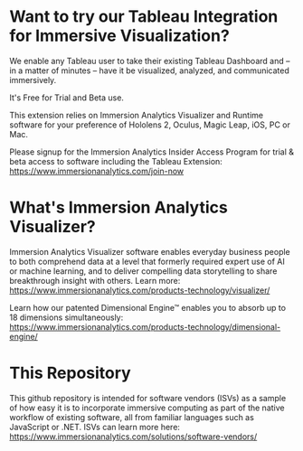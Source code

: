 # Want to try our Tableau Integration for Immersive Visualization?
We enable any Tableau user to take their existing Tableau Dashboard and – in a matter of minutes – have it be visualized, analyzed, and communicated immersively.

It's Free for Trial and Beta use.

This extension relies on Immersion Analytics Visualizer and Runtime software for your preference of Hololens 2, Oculus, Magic Leap, iOS, PC or Mac.

Please signup for the Immersion Analytics Insider Access Program for trial & beta access to software including the Tableau Extension: https://www.immersionanalytics.com/join-now

# What's Immersion Analytics Visualizer?
Immersion Analytics Visualizer software enables everyday business people to both comprehend data at a level that formerly required expert use of AI or machine learning, and to deliver compelling data storytelling to share breakthrough insight with others.  Learn more: https://www.immersionanalytics.com/products-technology/visualizer/

Learn how our patented Dimensional Engine™ enables you to absorb up to 18 dimensions simultaneously: https://www.immersionanalytics.com/products-technology/dimensional-engine/

# This Repository
This github repository is intended for software vendors (ISVs) as a sample of how easy it is to incorporate immersive computing as part of the native workflow of existing software, all from familiar languages such as JavaScript or .NET.  ISVs can learn more here: https://www.immersionanalytics.com/solutions/software-vendors/